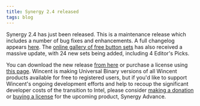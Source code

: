 ```yaml
---
title: Synergy 2.4 released
tags: blog
---
```


Synergy 2.4 has just been released. This is a maintenance release which includes a number of bug fixes and enhancements. A full changelog appears [here](http://typechecked.net/a/products/synergy-classic/history/). The [online gallery of free button sets](http://typechecked.net/a/products/synergy-classic/buttons/) has also received a massive update, with 24 new sets being added, including 4 Editor's Picks.

You can download the new release [from here](http://typechecked.net/download.php?item=Synergy.dmg) or purchase a license using [this page](https://typechecked.net/a/products/synergy-classic/purchase/). Wincent is making Universal Binary versions of all Wincent products available for free to registered users, but if you'd like to support Wincent's ongoing development efforts and help to recoup the significant developer costs of the transition to Intel, please consider [making a donation](https://typechecked.net/a/products/synergy-classic/donate/) or [buying a license](https://typechecked.net/a/products/synergy-advance/purchase/) for the upcoming product, Synergy Advance.
